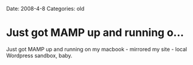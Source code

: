 Date: 2008-4-8
Categories: old

# Just got MAMP up and running o...

Just got MAMP up and running on my macbook - mirrored my site - local Wordpress sandbox, baby.
